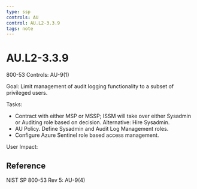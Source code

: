 ```yaml
---
type: ssp
controls: AU
control: AU.L2-3.3.9
tags: note
---
```


# AU.L2-3.3.9

800-53 Controls: AU-9(1)

Goal: Limit management of audit logging functionality to a subset of privileged users.

Tasks:

- Contract with either MSP or MSSP; ISSM will take over either Sysadmin or Auditing role based on decision. Alternative: Hire Sysadmin.
- AU Policy. Define Sysadmin and Audit Log Management roles.
- Configure Azure Sentinel role based access management.

User Impact:

## Reference

NIST SP 800-53 Rev 5: AU-9(4)